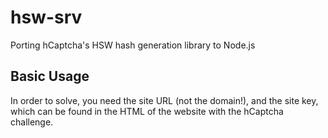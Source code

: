 # hsw-srv

Porting hCaptcha's HSW hash generation library to Node.js

## Basic Usage

In order to solve, you need the site URL (not the domain!), and the site key, which can be found 
in the HTML of the website with the hCaptcha challenge.

